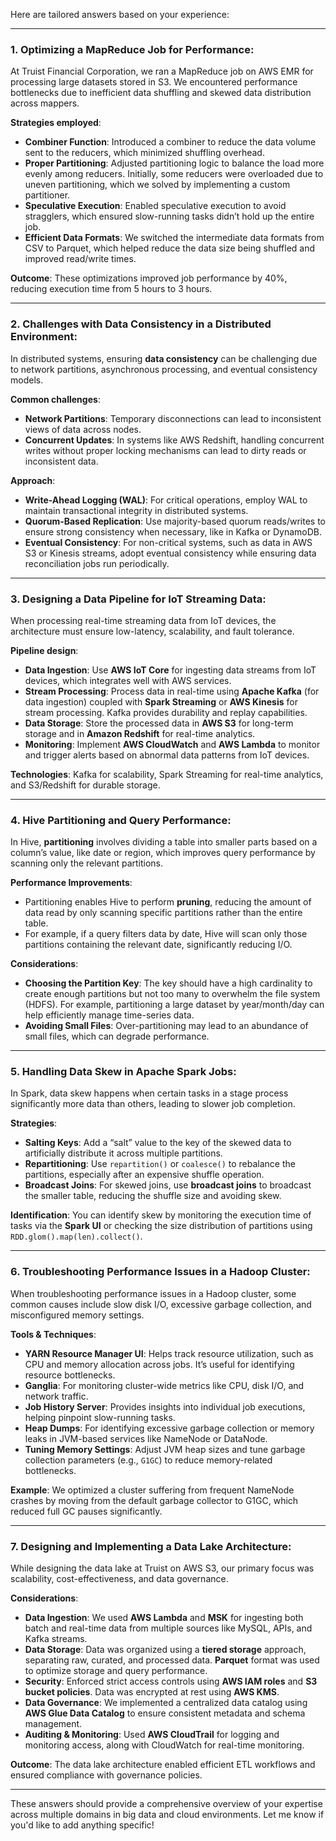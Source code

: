 Here are tailored answers based on your experience:

---

### 1. **Optimizing a MapReduce Job for Performance:**

At Truist Financial Corporation, we ran a MapReduce job on AWS EMR for processing large datasets stored in S3. We encountered performance bottlenecks due to inefficient data shuffling and skewed data distribution across mappers.

**Strategies employed**:
- **Combiner Function**: Introduced a combiner to reduce the data volume sent to the reducers, which minimized shuffling overhead.
- **Proper Partitioning**: Adjusted partitioning logic to balance the load more evenly among reducers. Initially, some reducers were overloaded due to uneven partitioning, which we solved by implementing a custom partitioner.
- **Speculative Execution**: Enabled speculative execution to avoid stragglers, which ensured slow-running tasks didn’t hold up the entire job.
- **Efficient Data Formats**: We switched the intermediate data formats from CSV to Parquet, which helped reduce the data size being shuffled and improved read/write times.

**Outcome**: These optimizations improved job performance by 40%, reducing execution time from 5 hours to 3 hours.

---

### 2. **Challenges with Data Consistency in a Distributed Environment:**

In distributed systems, ensuring **data consistency** can be challenging due to network partitions, asynchronous processing, and eventual consistency models.

**Common challenges**:
- **Network Partitions**: Temporary disconnections can lead to inconsistent views of data across nodes.
- **Concurrent Updates**: In systems like AWS Redshift, handling concurrent writes without proper locking mechanisms can lead to dirty reads or inconsistent data.

**Approach**:
- **Write-Ahead Logging (WAL)**: For critical operations, employ WAL to maintain transactional integrity in distributed systems.
- **Quorum-Based Replication**: Use majority-based quorum reads/writes to ensure strong consistency when necessary, like in Kafka or DynamoDB.
- **Eventual Consistency**: For non-critical systems, such as data in AWS S3 or Kinesis streams, adopt eventual consistency while ensuring data reconciliation jobs run periodically.

---

### 3. **Designing a Data Pipeline for IoT Streaming Data:**

When processing real-time streaming data from IoT devices, the architecture must ensure low-latency, scalability, and fault tolerance.

**Pipeline design**:
- **Data Ingestion**: Use **AWS IoT Core** for ingesting data streams from IoT devices, which integrates well with AWS services.
- **Stream Processing**: Process data in real-time using **Apache Kafka** (for data ingestion) coupled with **Spark Streaming** or **AWS Kinesis** for stream processing. Kafka provides durability and replay capabilities.
- **Data Storage**: Store the processed data in **AWS S3** for long-term storage and in **Amazon Redshift** for real-time analytics.
- **Monitoring**: Implement **AWS CloudWatch** and **AWS Lambda** to monitor and trigger alerts based on abnormal data patterns from IoT devices.

**Technologies**: Kafka for scalability, Spark Streaming for real-time analytics, and S3/Redshift for durable storage.

---

### 4. **Hive Partitioning and Query Performance:**

In Hive, **partitioning** involves dividing a table into smaller parts based on a column’s value, like date or region, which improves query performance by scanning only the relevant partitions.

**Performance Improvements**:
- Partitioning enables Hive to perform **pruning**, reducing the amount of data read by only scanning specific partitions rather than the entire table.
- For example, if a query filters data by date, Hive will scan only those partitions containing the relevant date, significantly reducing I/O.

**Considerations**:
- **Choosing the Partition Key**: The key should have a high cardinality to create enough partitions but not too many to overwhelm the file system (HDFS). For example, partitioning a large dataset by year/month/day can help efficiently manage time-series data.
- **Avoiding Small Files**: Over-partitioning may lead to an abundance of small files, which can degrade performance.

---

### 5. **Handling Data Skew in Apache Spark Jobs**:

In Spark, data skew happens when certain tasks in a stage process significantly more data than others, leading to slower job completion.

**Strategies**:
- **Salting Keys**: Add a “salt” value to the key of the skewed data to artificially distribute it across multiple partitions.
- **Repartitioning**: Use `repartition()` or `coalesce()` to rebalance the partitions, especially after an expensive shuffle operation.
- **Broadcast Joins**: For skewed joins, use **broadcast joins** to broadcast the smaller table, reducing the shuffle size and avoiding skew.

**Identification**: You can identify skew by monitoring the execution time of tasks via the **Spark UI** or checking the size distribution of partitions using `RDD.glom().map(len).collect()`.

---

### 6. **Troubleshooting Performance Issues in a Hadoop Cluster**:

When troubleshooting performance issues in a Hadoop cluster, some common causes include slow disk I/O, excessive garbage collection, and misconfigured memory settings.

**Tools & Techniques**:
- **YARN Resource Manager UI**: Helps track resource utilization, such as CPU and memory allocation across jobs. It’s useful for identifying resource bottlenecks.
- **Ganglia**: For monitoring cluster-wide metrics like CPU, disk I/O, and network traffic.
- **Job History Server**: Provides insights into individual job executions, helping pinpoint slow-running tasks.
- **Heap Dumps**: For identifying excessive garbage collection or memory leaks in JVM-based services like NameNode or DataNode.
- **Tuning Memory Settings**: Adjust JVM heap sizes and tune garbage collection parameters (e.g., `G1GC`) to reduce memory-related bottlenecks.

**Example**: We optimized a cluster suffering from frequent NameNode crashes by moving from the default garbage collector to G1GC, which reduced full GC pauses significantly.

---

### 7. **Designing and Implementing a Data Lake Architecture**:

While designing the data lake at Truist on AWS S3, our primary focus was scalability, cost-effectiveness, and data governance.

**Considerations**:
- **Data Ingestion**: We used **AWS Lambda** and **MSK** for ingesting both batch and real-time data from multiple sources like MySQL, APIs, and Kafka streams.
- **Data Storage**: Data was organized using a **tiered storage** approach, separating raw, curated, and processed data. **Parquet** format was used to optimize storage and query performance.
- **Security**: Enforced strict access controls using **AWS IAM roles** and **S3 bucket policies**. Data was encrypted at rest using **AWS KMS**.
- **Data Governance**: We implemented a centralized data catalog using **AWS Glue Data Catalog** to ensure consistent metadata and schema management.
- **Auditing & Monitoring**: Used **AWS CloudTrail** for logging and monitoring access, along with CloudWatch for real-time monitoring.

**Outcome**: The data lake architecture enabled efficient ETL workflows and ensured compliance with governance policies.

---

These answers should provide a comprehensive overview of your expertise across multiple domains in big data and cloud environments. Let me know if you'd like to add anything specific!